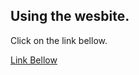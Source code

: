 ## Using the wesbite.

Click on the link bellow.

[Link Bellow](https://olivech12.github.io/ShareConnection/)